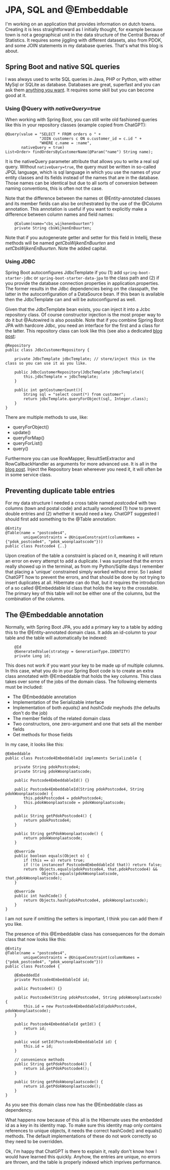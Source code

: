 # JPA, SQL and @Embeddable

I'm working on an application that provides information on dutch towns. Creating it is less straightforward as I initially thought, for example because town is not a geographical unit in the data structure of the Central Bureau of Statistics. It requires some jiggling with different datasets, also from PDOK, and some JOIN statements in my database queries. That's what this blog is about.

## Spring Boot and native SQL queries

I was always used to write SQL queries in Java, PHP or Python, with either MySql or SQLite as database. Databases are great, superfast and you can ask them [anything you want](https://github.com/GeertJan-Kuip/GeertJan-Kuip.github.io/blob/main/_posts/2025-01-26-you-can-ask-databases-anything.md). It requires some skill but you can become good at it.

### Using @Query with _nativeQuery=true_

When working with Spring Boot, you can still write old fashioned queries like this in your repository classes (example copied from ChatGPT):

```
@Query(value = "SELECT * FROM orders o " +
               "JOIN customers c ON o.customer_id = c.id " +
               "WHERE c.name = :name",
       nativeQuery = true)
List<Order> findOrdersByCustomerName(@Param("name") String name);
```

It is the nativeQuery parameter attribute that allows you to write a real sql query. Without `nativeQuery=true`, the query must be written in so-called JPQL language, which is sql language in which you use the names of your entity classes and its fields instead of the names that are in the database. Those names can be identical but due to all sorts of conversion between naming conventions, this is often not the case. 

Note that the difference between the names ot @Entity-annotated classes and its member fields can also be orchestrated by the use of the @Column annotation. This annotation is useful if you want to explicitly make a difference between column names and field names:

```
    @Column(name="cbs_wijkenenbuurten")
    private String cbsWijkenEnBuurten;
```

Note that if you autogenerate getter and setter for this field in Intellij, these methods will be named _getCbsWijkenEnBuurten_ and _setCbsWijkenEnBuurten_. Note the added capital.

### Using JDBC

Spring Boot autoconfigures JdbcTemplate if you (1) add `spring-boot-starter-jdbc` or `spring-boot-starter-data-jpa` to the class path and (2) if you provide the database connection properties in application.properties. The former results in the Jdbc dependencies being on the classpath, the latter in the autoconfiguration of a DataSource bean. If this bean is available then the JdbcTemplate can and will be autoconfigured as well.

Given that the JdbcTemplate bean exists, you can inject it into a Jcbc repository class. Of course constructor injection is the most proper way to do it but @Autowired is also possible. Note that if you combine Sjpring Boot JPA with hardcore Jdbc, you need an interface for the first and a class for the latter. This repository class can look like this (see also a dedicated [blog post](https://github.com/GeertJan-Kuip/GeertJan-Kuip.github.io/blob/main/_posts/2025-07-01-spring-exam-jdbc.md):

```
@Repository
public class JdbcCustomerRepository {

	private JdbcTemplate jdbcTemplate; // store/inject this in the class so you can use it as you like.

	public JdbcCustomerRepository(JdbcTemplate jdbcTemplate){
		this.jdbcTemplate = jdbcTemplate;
	}

	public int getCostumerCount(){
		String sql = "select count(*) from customer";
		return jdbcTemplate.queryForObject(sql, Integer.class);
	}
}
```

There are multiple methods to use, like:

- queryForObject()
- update()
- queryForMap()
- queryForList()
- query()

Furthermore you can use RowMapper, ResultSetExtractor and RowCallbackHandler as arguments for more advanced use. It is all in the [blog post](https://github.com/GeertJan-Kuip/GeertJan-Kuip.github.io/blob/main/_posts/2025-07-01-spring-exam-jdbc.md). Inject the Repository bean whereever you need it, it will often be in some service class.

## Preventing duplicate table entries

For my data structure I needed a cross table named _postcode4_ with two columns (town and postal code) and actually wondered (1) how to prevent double entries and (2) whether it would need a key. ChatGPT suggested I should first add something to the @Table annotation:

```
@Entity
@Table(name = "postcodes4",
        uniqueConstraints = @UniqueConstraint(columnNames = {"pdok_postcode4", "pdok_woonplaatscode"}))
public class Postcode4 {..}
```

Upon creation of the table a constraint is placed on it, meaning it will return an error on every attempt to add a duplicate. I was surprised that the errors really showed up in the terminal, as from my Python/Sqlite days I remember that placing a 'unique' constrained simply worked without error. So I asked ChatGPT how to prevent the errors, and that should be done by not trying to insert duplicates at all. Hibernate can do that, but it requires the introduction of a so called @Embeddable Id class that holds the key to the crosstable. The primary key of this table will not be either one of the columns, but the combination of the columns.

## The @Embeddable annotation

Normally, with Spring Boot JPA, you add a primary key to a table by adding this to the @Entity-annotated domain class. It adds an id-column to your table and the table will automatically be indexed:

```
    @Id
    @GeneratedValue(strategy = GenerationType.IDENTITY)
    private Long id;
```

This does not work if you want your key to be made up of multiple columns. In this case, what you do in your Spring Boot code is to create an extra class annotated with @Embeddable that holds the key columns. This class takes over some of the jobs of the domain class. The following elements must be included:

- The @Embeddable annotation
- Implementation of the Serializable interface
- Implementation of both _equals()_ and _hashCode_ meyhods (the defaults don't do the job)
- The member fields of the related domain class
- Two constructors, one zero-argument and one that sets all the member fields
- Get methods for those fields

In my case, it looks like this:

```
@Embeddable
public class Postcode4EmbeddableId implements Serializable {

    private String pdokPostcode4;
    private String pdokWoonplaatscode;

    public Postcode4EmbeddableId() {}

    public Postcode4EmbeddableId(String pdokPostcode4, String pdokWoonplaatscode) {
        this.pdokPostcode4 = pdokPostcode4;
        this.pdokWoonplaatscode = pdokWoonplaatscode;
    }

    public String getPdokPostcode4() {
        return pdokPostcode4;
    }

    public String getPdokWoonplaatscode() {
        return pdokWoonplaatscode;
    }

    @Override
    public boolean equals(Object o) {
        if (this == o) return true;
        if (!(o instanceof Postcode4EmbeddableId that)) return false;
        return Objects.equals(pdokPostcode4, that.pdokPostcode4) &&
                Objects.equals(pdokWoonplaatscode, that.pdokWoonplaatscode);
    }

    @Override
    public int hashCode() {
        return Objects.hash(pdokPostcode4, pdokWoonplaatscode);
    }
}
```

I am not sure if omitting the setters is important, I think you can add them if you like.

The presence of this @Embeddable class has consequences for the domain class that now looks like this:

```
@Entity
@Table(name = "postcodes4",
        uniqueConstraints = @UniqueConstraint(columnNames = {"pdok_postcode4", "pdok_woonplaatscode"}))
public class Postcode4 {

    @EmbeddedId
    private Postcode4EmbeddableId id;

    public Postcode4() {}

    public Postcode4(String pdokPostcode4, String pdokWoonplaatscode) {
        this.id = new Postcode4EmbeddableId(pdokPostcode4, pdokWoonplaatscode);
    }

    public Postcode4EmbeddableId getId() {
        return id;
    }

    public void setId(Postcode4EmbeddableId id) {
        this.id = id;
    }

    // convenience methods
    public String getPdokPostcode4() {
        return id.getPdokPostcode4();
    }

    public String getPdokWoonplaatscode() {
        return id.getPdokWoonplaatscode();
    }
}
```

As you see this domain class now has the @Embeddable class as dependency. 

What happens now because of this all is the Hibernate uses the embedded id as a key in its identity map. To make sure this identity map only contains references to unique objects, it needs the correct hashCode() and equals() methods. The default implementations of these do not work correctly so they need to be overridden.

Ok, I'm happy that ChatGPT is there to explain it, really don't know how I would have learned this quickly. Anyhow, the entries are unique, no errors are thrown, and the table is properly indexed which imprives performance.



